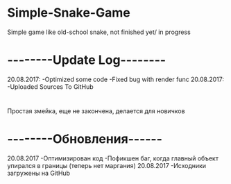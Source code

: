 # Simple-Snake-Game
Simple game like old-school snake, not finished yet/ in progress
# --------Update Log--------
 20.08.2017:
 -Optimized some code
 -Fixed bug with render func
 20.08.2017:
 -Uploaded Sources To GitHub
#
 Простая змейка, еще не закончена, делается для новичков
 # --------Обновления------
  20.08.2017
  -Оптимизирован код
  -Пофикшен баг, когда главный объект упирался в границы (теперь нет маргания)
  20.08.2017
  -Исходники загружены на GitHub
